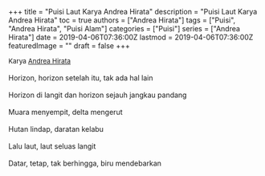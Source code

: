 +++
title = "Puisi Laut Karya Andrea Hirata"
description = "Puisi Laut Karya Andrea Hirata"
toc = true
authors = ["Andrea Hirata"]
tags = ["Puisi", "Andrea Hirata", "Puisi Alam"]
categories = ["Puisi"]
series = ["Andrea Hirata"]
date = 2019-04-06T07:36:00Z
lastmod = 2019-04-06T07:36:00Z
featuredImage = ""
draft = false
+++

<div style="text-align: justify;">
<div style="font-size: small;">Karya <a href="/authors/andrea-hirata/" target="_blank">Andrea Hirata</a></div><br />
Horizon, horizon setelah itu, tak ada hal lain<br /><br />Horizon di langit dan horizon sejauh jangkau pandang<br /><br />Muara menyempit, delta mengerut<br /><br />Hutan lindap, daratan kelabu<br /><br />Lalu laut, laut seluas langit<br /><br />Datar, tetap, tak berhingga, biru mendebarkan</div>
